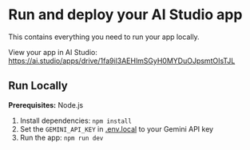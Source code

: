 
# Run and deploy your AI Studio app

This contains everything you need to run your app locally.

View your app in AI Studio: https://ai.studio/apps/drive/1fa9il3AEHlmSGyH0MYDuOJpsmtOIsTJL

## Run Locally

**Prerequisites:**  Node.js


1. Install dependencies:
   `npm install`
2. Set the `GEMINI_API_KEY` in [.env.local](.env.local) to your Gemini API key
3. Run the app:
   `npm run dev`
